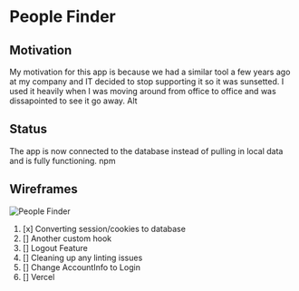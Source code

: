 # People Finder

## Motivation

My motivation for this app is because we had a similar tool a few years ago at my company and IT decided to stop supporting it so it was sunsetted. I used it heavily when I was moving around from office to office and was dissapointed to see it go away. Alt

## Status

The app is now connected to the database instead of pulling in local data and is fully functioning. npm

## Wireframes

![People Finder](wireframe.jpg)

1. [x] Converting session/cookies to database
2. [] Another custom hook
3. [] Logout Feature
4. [] Cleaning up any linting issues
5. [] Change AccountInfo to Login
6. [] Vercel
